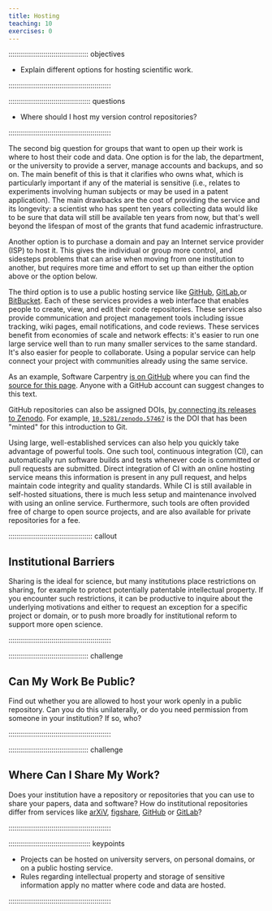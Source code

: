 ```yaml
---
title: Hosting
teaching: 10
exercises: 0
---
```


::::::::::::::::::::::::::::::::::::::: objectives

- Explain different options for hosting scientific work.

::::::::::::::::::::::::::::::::::::::::::::::::::

:::::::::::::::::::::::::::::::::::::::: questions

- Where should I host my version control repositories?

::::::::::::::::::::::::::::::::::::::::::::::::::

The second big question for groups that want to open up their work is where to
host their code and data.  One option is for the lab, the department, or the
university to provide a server, manage accounts and backups, and so on.  The
main benefit of this is that it clarifies who owns what, which is particularly
important if any of the material is sensitive (i.e., relates to experiments
involving human subjects or may be used in a patent application).  The main
drawbacks are the cost of providing the service and its longevity: a scientist
who has spent ten years collecting data would like to be sure that data will
still be available ten years from now, but that's well beyond the lifespan of
most of the grants that fund academic infrastructure.

Another option is to purchase a domain and pay an Internet service provider
(ISP) to host it.  This gives the individual or group more control, and
sidesteps problems that can arise when moving from one institution to another,
but requires more time and effort to set up than either the option above or the
option below.

The third option is to use a public hosting service like
[GitHub](https://github.com), [GitLab](https://gitlab.com),or
[BitBucket](https://bitbucket.org).
Each of these services provides a web interface that enables people to create,
view, and edit their code repositories.  These services also provide
communication and project management tools including issue tracking, wiki pages,
email notifications, and code reviews.  These services benefit from economies of
scale and network effects: it's easier to run one large service well than to run
many smaller services to the same standard.  It's also easier for people to
collaborate.  Using a popular service can help connect your project with
communities already using the same service.

As an example, Software Carpentry [is on GitHub](https://github.com/swcarpentry/) where you can find the [source for this
page](https://github.com/swcarpentry/git-novice/edit/gh-pages/_episodes/13-hosting.md). Anyone with a GitHub account can suggest changes to this text.

GitHub repositories can also be assigned DOIs, [by connecting its releases to
Zenodo](https://guides.github.com/activities/citable-code/). For example,
[`10.5281/zenodo.57467`](https://zenodo.org/record/57467) is the DOI that has
been "minted" for this introduction to Git.

Using large, well-established services can also help you quickly take advantage
of powerful tools.  One such tool, continuous integration (CI), can
automatically run software builds and tests whenever code is committed or pull
requests are submitted.  Direct integration of CI with an online hosting service
means this information is present in any pull request, and helps maintain code
integrity and quality standards.  While CI is still available in self-hosted
situations, there is much less setup and maintenance involved with using an
online service.  Furthermore, such tools are often provided free of charge to
open source projects, and are also available for private repositories for a fee.

:::::::::::::::::::::::::::::::::::::::::  callout

## Institutional Barriers

Sharing is the ideal for science,
but many institutions place restrictions on sharing,
for example to protect potentially patentable intellectual property.
If you encounter such restrictions,
it can be productive to inquire about the underlying motivations and
either to request an exception for a specific project or domain,
or to push more broadly for institutional reform to support more open science.


::::::::::::::::::::::::::::::::::::::::::::::::::

:::::::::::::::::::::::::::::::::::::::  challenge

## Can My Work Be Public?

Find out whether you are allowed to host your work openly in a public repository.
Can you do this unilaterally,
or do you need permission from someone in your institution?
If so, who?


::::::::::::::::::::::::::::::::::::::::::::::::::

:::::::::::::::::::::::::::::::::::::::  challenge

## Where Can I Share My Work?

Does your institution have a repository or repositories that you can
use to share your papers, data and software? How do institutional repositories
differ from services like [arXiV](https://arxiv.org/), [figshare](https://figshare.com/), [GitHub](https://github.com/) or [GitLab](https://about.gitlab.com/)?


::::::::::::::::::::::::::::::::::::::::::::::::::

:::::::::::::::::::::::::::::::::::::::: keypoints

- Projects can be hosted on university servers, on personal domains, or on a public hosting service.
- Rules regarding intellectual property and storage of sensitive information apply no matter where code and data are hosted.

::::::::::::::::::::::::::::::::::::::::::::::::::


